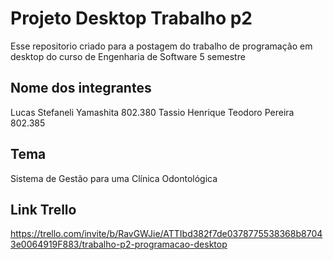 # Projeto Desktop Trabalho p2
Esse repositorio criado para a postagem do trabalho de programação em desktop do curso de Engenharia de Software 5 semestre

## Nome dos integrantes
Lucas Stefaneli Yamashita 802.380
Tassio Henrique Teodoro Pereira 802.385

## Tema
Sistema de Gestão para uma Clínica Odontológica

## Link Trello
https://trello.com/invite/b/RavGWJie/ATTIbd382f7de0378775538368b87043e0064919F883/trabalho-p2-programacao-desktop
